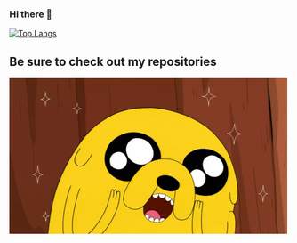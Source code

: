 ### Hi there 👋



[![Top Langs](https://github-readme-stats.vercel.app/api/top-langs/?username=BenSchr)](https://github.com/anuraghazra/github-readme-stats)


## Be sure to check out my repositories 


![](img/jake.gif)

<!--
**BenSchr/BenSchr** is a ✨ _special_ ✨ repository because its `README.md` (this file) appears on your GitHub profile.

Here are some ideas to get you started:

- 🔭 I’m currently working on ...
- 🌱 I’m currently learning ...
- 👯 I’m looking to collaborate on ...
- 🤔 I’m looking for help with ...
- 💬 Ask me about ...
- 📫 How to reach me: ...
- 😄 Pronouns: ...
- ⚡ Fun fact: ...
-->
